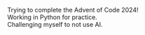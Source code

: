 Trying to complete the Advent of Code 2024! <br />
Working in Python for practice. <br />
Challenging myself to not use AI. <br />

